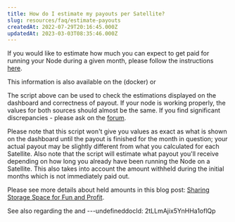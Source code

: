 ```yaml
---
title: How do I estimate my payouts per Satellite?
slug: resources/faq/estimate-payouts
createdAt: 2022-07-29T20:16:45.000Z
updatedAt: 2023-03-03T08:35:46.000Z
---
```


If you would like to estimate how much you can expect to get paid for running your Node during a given month, please follow the instructions [here](https://support.storj.io/hc/en-us/articles/360029053531-Calculate-the-current-earnings-for-v3).

This information is also available on the [](docId:3k4V1HFunDWHVso9b1Xt9) (docker) or [](docId\:gH4m4hVZ0BkMVAoW_jA2t)

The script above can be used to check the estimations displayed on the dashboard and correctness of payout. If your node is working properly, the values for both sources should almost be the same. If you find significant discrepancies - please ask on the [forum](https://forum.storj.io).

Please note that this script won't give you values as exact as what is shown on the dashboard until the payout is finished for the month in question; your actual payout may be slightly different from what you calculated for each Satellite. Also note that the script will estimate what payout you'll receive depending on how long you already have been running the Node on a Satellite. This also takes  into account the amount withheld during the initial months which is not immediately paid out.

Please see more details about held amounts in this blog post: [Sharing Storage Space for Fun and Profit](https://storj.io/blog/2019/01/sharing-storage-space-for-fun-and-profit/).

See also [](docId\:DVKqtMtnBdZ99gFRWCojP)  regarding the [](docId\:DVKqtMtnBdZ99gFRWCojP) and  [](docId\:DVKqtMtnBdZ99gFRWCojP)
---undefineddocId: 2tLLmAjix5YnHHa1oflQp

